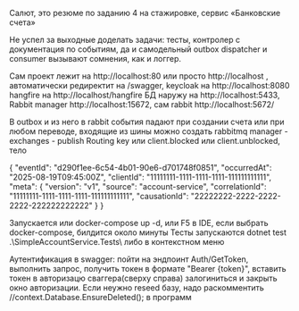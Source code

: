 ﻿Салют, это резюме по заданию 4 на стажировке, сервис «Банковские счета»

Не успел за выходные доделать задачи: тесты, контролер с документация по событиям, да и самодельный outbox dispatcher и consumer вызывают сомнения, как и логгер.

Сам проект лежит на http://localhost:80 или просто http://localhost , автоматически редиректит на /swagger, keycloak на http://localhost:8080
hangfire на http://localhost/hangfire БД наружу на http://localhost:5433, Rabbit manager http://localhost:15672, сам rabbit http://localhost:5672/

В outbox и из него в rabbit события падают при создании счета или при любом переводе, входящие из шины можно создать rabbitmq manager - exchanges - publish
Routing key или client.blocked или client.unblocked, тело

{
  "eventId": "d290f1ee-6c54-4b01-90e6-d701748f0851",
  "occurredAt": "2025-08-19T09:45:00Z",
  "clientId": "11111111-1111-1111-1111-111111111111",
  "meta": {
    "version": "v1",
    "source": "account-service",
    "correlationId": "11111111-1111-1111-1111-111111111111",
    "causationId": "22222222-2222-2222-2222-222222222222"
  }
}

Запускается или docker-compose up -d, или F5 в IDE, если выбрать docker-compose, билдится около минуты
Тесты запускаются dotnet test .\SimpleAccountService.Tests\ либо в контекстном меню

Аутентификация в swagger: пойти на эндпоинт Auth/GetToken, выполнить запрос, получить токен в формате "Bearer {token}", вставить токен в авторизацю сваггера(сверху справа) залогиниться и закрыть окно авторизации. Если неужно reseed базу, надо раскомментить //context.Database.EnsureDeleted(); в программ



